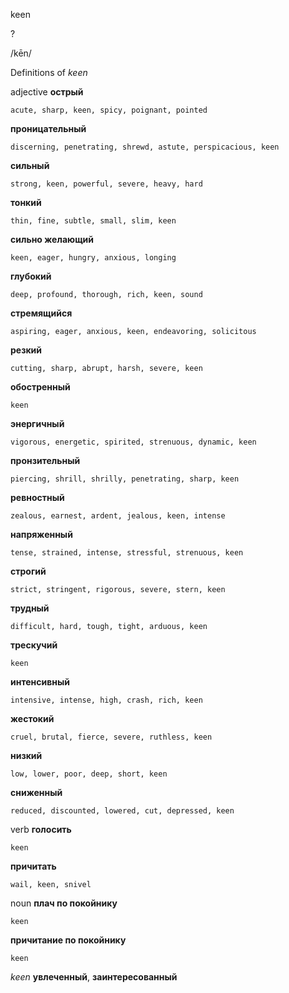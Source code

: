 keen

?

/kēn/

Definitions of _keen_

adjective
**острый**

    acute, sharp, keen, spicy, poignant, pointed
**проницательный**

    discerning, penetrating, shrewd, astute, perspicacious, keen
**сильный**

    strong, keen, powerful, severe, heavy, hard
**тонкий**

    thin, fine, subtle, small, slim, keen
**сильно желающий**

    keen, eager, hungry, anxious, longing
**глубокий**

    deep, profound, thorough, rich, keen, sound
**стремящийся**

    aspiring, eager, anxious, keen, endeavoring, solicitous
**резкий**

    cutting, sharp, abrupt, harsh, severe, keen
**обостренный**

    keen
**энергичный**

    vigorous, energetic, spirited, strenuous, dynamic, keen
**пронзительный**

    piercing, shrill, shrilly, penetrating, sharp, keen
**ревностный**

    zealous, earnest, ardent, jealous, keen, intense
**напряженный**

    tense, strained, intense, stressful, strenuous, keen
**строгий**

    strict, stringent, rigorous, severe, stern, keen
**трудный**

    difficult, hard, tough, tight, arduous, keen
**трескучий**

    keen
**интенсивный**

    intensive, intense, high, crash, rich, keen
**жестокий**

    cruel, brutal, fierce, severe, ruthless, keen
**низкий**

    low, lower, poor, deep, short, keen
**сниженный**

    reduced, discounted, lowered, cut, depressed, keen

verb
**голосить**

    keen
**причитать**

    wail, keen, snivel

noun
**плач по покойнику**

    keen
**причитание по покойнику**

    keen

_keen_
**увлеченный**, **заинтересованный**